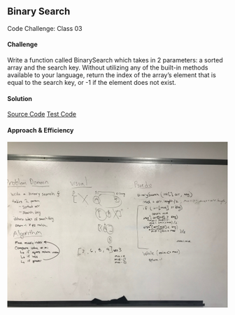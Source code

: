 ## Binary Search
Code Challenge: Class 03

#### Challenge
Write a function called BinarySearch which takes in 2 parameters: a sorted array and the search key. Without utilizing any of the built-in methods available to your language, return the index of the array’s element that is equal to the search key, or -1 if the element does not exist.

#### Solution
[Source Code](https://github.com/leepj85/data-structures-and-algorithms/blob/master/code401challenges/src/main/java/code401challenges/BinarySearch.java)
[Test Code](https://github.com/leepj85/data-structures-and-algorithms/blob/master/code401challenges/src/test/java/code401challenges/BinarySearchTest.java)

#### Approach & Efficiency
![](https://github.com/leepj85/data-structures-and-algorithms/blob/master/code401challenges/assets/binary_search.JPG)

